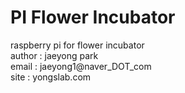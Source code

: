 # PI Flower Incubator
raspberry pi for flower incubator
<br>
author : jaeyong park<br>
email : jaeyong1@naver_DOT_com<br>
site : yongslab.com<br>
